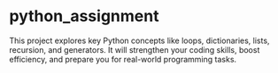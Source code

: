 # python_assignment
This project explores key Python concepts like loops, dictionaries, lists, recursion, and generators. It will strengthen your coding skills, boost efficiency, and prepare you for real-world programming tasks.
